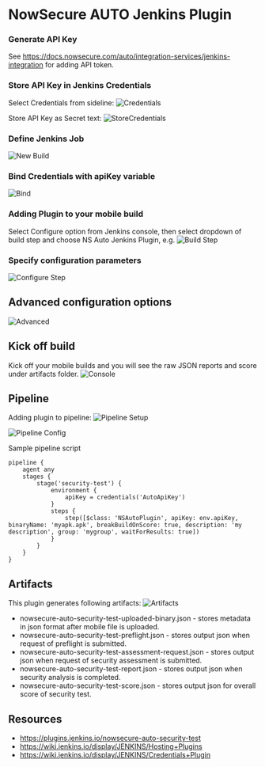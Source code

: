 # NowSecure AUTO Jenkins Plugin

### Generate API Key
See https://docs.nowsecure.com/auto/integration-services/jenkins-integration for adding API token.

### Store API Key in Jenkins Credentials
Select Credentials from sideline:
![Credentials](https://github.com/jenkinsci/nowsecure-auto-security-test-plugin/blob/master/images/jenkins3.png)

Store API Key as Secret text:
![StoreCredentials](https://github.com/jenkinsci/nowsecure-auto-security-test-plugin/blob/master/images/jenkins4.png)

### Define Jenkins Job
![New Build](https://github.com/jenkinsci/nowsecure-auto-security-test-plugin/blob/master/images/jenkins1.png)

### Bind Credentials with apiKey variable
![Bind](https://github.com/jenkinsci/nowsecure-auto-security-test-plugin/blob/master/images/jenkins5.png)

### Adding Plugin to your mobile build
Select Configure option from Jenkins console, then select dropdown of build step and choose NS Auto Jenkins Plugin, e.g.
![Build Step](https://github.com/jenkinsci/nowsecure-auto-security-test-plugin/blob/master/images/jenkins6.png)

### Specify configuration parameters
![Configure Step](https://github.com/jenkinsci/nowsecure-auto-security-test-plugin/blob/master/images/jenkins7.png)

## Advanced configuration options
![Advanced](https://github.com/jenkinsci/nowsecure-auto-security-test-plugin/blob/master/images/jenkins8.png)

## Kick off build
Kick off your mobile builds and you will see the raw JSON reports and score under artifacts folder.
![Console](https://github.com/jenkinsci/nowsecure-auto-security-test-plugin/blob/master/images/jenkins9.png)

## Pipeline
Adding plugin to pipeline:
![Pipeline Setup](https://github.com/jenkinsci/nowsecure-auto-security-test-plugin/blob/master/images/jenkins10.png)

![Pipeline Config](https://github.com/jenkinsci/nowsecure-auto-security-test-plugin/blob/master/images/jenkins11.png)

Sample pipeline script
```
pipeline {
    agent any
    stages {
        stage('security-test') {
            environment {
                apiKey = credentials('AutoApiKey')
            }
            steps {
                step([$class: 'NSAutoPlugin', apiKey: env.apiKey, binaryName: 'myapk.apk', breakBuildOnScore: true, description: 'my description', group: 'mygroup', waitForResults: true])
            }
        }
    }
}
```

## Artifacts
This plugin generates following artifacts:
![Artifacts](https://github.com/jenkinsci/nowsecure-auto-security-test-plugin/blob/master/images/jenkins12.png)
 - nowsecure-auto-security-test-uploaded-binary.json - stores metadata in json format after mobile file is uploaded.
 - nowsecure-auto-security-test-preflight.json - stores output json when request of preflight is submitted.
 - nowsecure-auto-security-test-assessment-request.json	- stores output json when request of security assessment is submitted.
 - nowsecure-auto-security-test-report.json	- stores output json when security analysis is completed.
 - nowsecure-auto-security-test-score.json	- stores output json for overall score of security test.

## Resources
- https://plugins.jenkins.io/nowsecure-auto-security-test
- https://wiki.jenkins.io/display/JENKINS/Hosting+Plugins
- https://wiki.jenkins.io/display/JENKINS/Credentials+Plugin

